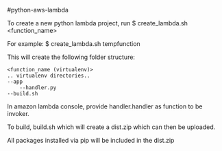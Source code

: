 #python-aws-lambda

To create a new python lambda project, run
    $ create_lambda.sh <function_name>

For example:
    $ create_lambda.sh tempfunction

This will create the following folder structure:

    <function_name (virtualenv)>
    .. virtualenv directories..
    --app
        --handler.py
    --build.sh

In amazon lambda console, provide handler.handler as function to be invoker.

To build, build.sh which will create a dist.zip which can then be uploaded.

All packages installed via pip will be included in the dist.zip
